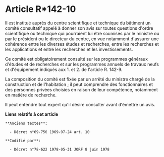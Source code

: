 # Article R*142-10

Il est institué auprès du centre scientifique et technique du bâtiment un comité consultatif appelé à donner son avis sur
toutes questions d'ordre scientifique ou technique qui pourraient lui être soumises par le ministre ou par le président ou le
directeur du centre, en vue notamment d'assurer une cohérence entre les diverses études et recherches, entre les recherches
et les applications et entre les recherches et les investissements.

Ce comité est obligatoirement consulté sur les programmes généraux d'études et de recherches et sur les programmes annuels de
travaux neufs et d'équipement indiqués aux 1. et 2. de l'article R. 142-9.

La composition du comité est fixée par un arrêté du ministre chargé de la construction et de l'habitation ; il peut
comprendre des fonctionnaires et des personnes privées choisies en raison de leur compétence, notamment en matière de
recherche.

Il peut entendre tout expert qu'il désire consulter avant d'émettre un avis.

**Liens relatifs à cet article**

	**Anciens textes**:

	  - Décret n°69-750 1969-07-24 art. 10

	**Codifié par**:

	  - Décret n°78-622 1978-05-31 JORF 8 juin 1978
